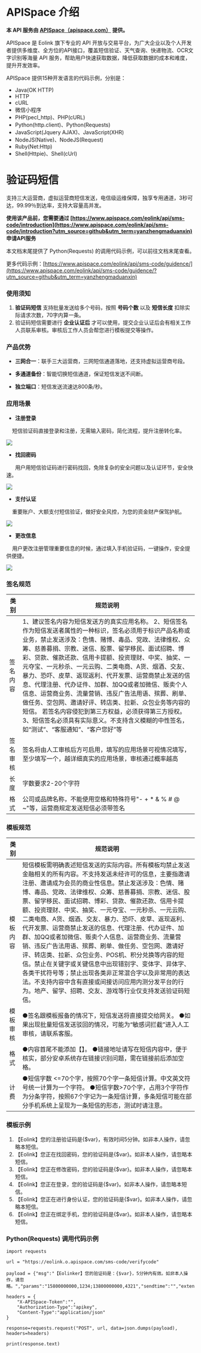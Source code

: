 # APISpace 介绍
**本 API 服务由 [APISpace（apispace.com）](https://www.apispace.com/?utm_source=github&utm_term=yanzhengmaduanxin) 提供。**

APISpace 是 Eolink 旗下专业的 API 开放与交易平台，为广大企业以及个人开发者提供多维度、全方位的API接口，覆盖短信验证、天气查询、快递物流、OCR文字识别等海量 API 服务，帮助用户快速获取数据，降低获取数据的成本和难度，提升开发效率。

APISpace 提供15种开发语言的代码示例，分别是：
- Java(OK HTTP)
- HTTP
- cURL
- 微信小程序
- PHP(pecl_http)、PHP(cURL)
- Python(http.client)、Python(Requests)
- JavaScript(Jquery AJAX)、JavaScript(XHR)
- NodeJS(Native)、NodeJS(Request)
- Ruby(Net:Http)
- Shell(Httpie)、Shell(cUrl)

# 验证码短信
支持三大运营商，虚拟运营商短信发送，电信级运维保障，独享专用通道，3秒可达，99.99％到达率，支持大容量高并发。

**使用该产品前，您需要通过 [https://www.apispace.com/eolink/api/sms-code/introduction](https://www.apispace.com/eolink/api/sms-code/introduction?utm_source=github&utm_term=yanzhengmaduanxin) 申请API服务**

本文档末尾提供了 Python(Requests) 的调用代码示例，可以前往文档末尾查看。

更多代码示例：[https://www.apispace.com/eolink/api/sms-code/guidence/](https://www.apispace.com/eolink/api/sms-code/guidence/?utm_source=github&utm_term=yanzhengmaduanxin)

### 使用须知

1.  **验证码短信** 支持批量发送给多个号码，按照 **号码个数** 以及 **短信长度** 扣除实际请求次数，70字内算一条。
1.  验证码短信需要进行 **企业认证后** 才可以使用，提交企业认证后会有相关工作人员联系审核。审核后工作人员会帮您进行模板提交等操作。

### 产品优势

-   **三网合一**：联手三大运营商，三网短信通道落地，还支持虚拟运营商号段。

<!---->

-   **多通道备份**：智能切换短信通道，保证短信发送不间断。

<!---->

-   **独立端口**：短信发送流速达800条/秒。


### 应用场景

-   **注册登录**

    短信验证码直接登录和注册，无需输入密码，简化流程，提升注册转化率。

![](https://p3-juejin.byteimg.com/tos-cn-i-k3u1fbpfcp/f446577839ff40d694e970aa4c4120db~tplv-k3u1fbpfcp-zoom-1.image)

-   **找回密码**

      用户用短信验证码进行密码找回，免除复杂的安全问题以及认证环节，安全快速。

![](https://p3-juejin.byteimg.com/tos-cn-i-k3u1fbpfcp/134b7a1ac7ec4aa68cc3a0e7c0210e15~tplv-k3u1fbpfcp-zoom-1.image)

-   **支付认证**

    重要账户、大额支付短信验证，做好安全风控，为您的资金财产保驾护航。

![](https://p3-juejin.byteimg.com/tos-cn-i-k3u1fbpfcp/1c4d0ad6709640c4839914af594a2d1a~tplv-k3u1fbpfcp-zoom-1.image)

-   **更改信息**

    用户更改注册管理重要信息的时候，通过填入手机验证码，一键操作，安全提供便捷。

![](https://p3-juejin.byteimg.com/tos-cn-i-k3u1fbpfcp/cb32544ec918437e997e47d4b2233381~tplv-k3u1fbpfcp-zoom-1.image)


### 签名规范

| 类别   | 规范说明                                                                                                                                                                                                                                                                                                                                                                  |
| ---- | --------------------------------------------------------------------------------------------------------------------------------------------------------------------------------------------------------------------------------------------------------------------------------------------------------------------------------------------------------------------- |
| 签名内容 | 1、建议签名内容为短信发送方的真实应用名称。 2、短信签名作为短信发送者属性的一种标识，签名必须用于标识产品名称或业务，禁止发送涉及：色情、赌博、毒品、党政、法律维权、众筹、慈善募捐、宗教、迷信、股票、留学移民、面试招聘、博彩、贷款、催款还款、信用卡提额、投资理财、中奖、抽奖、一元夺宝、一元秒杀、一元云购、二类电商、A货、烟酒、交友、暴力、恐吓、皮草、返现返利、代开发票、运营商禁止发送的信息、代理注册、代办证件、加群、加QQ或者加微信、贩卖个人信息、运营商业务、流量营销、违反广告法用语、殡葬、刷单、做任务、空包网、邀请好评、转店类、拉新、众包业务等内容的短信。 若签名内容侵犯到第三方权益，必须获得第三方授权。 3、短信签名必须具有实际意义。不支持含义模糊的中性签名，如“测试”、“客服通知”、“客户您好”等 |
| 签名审核 | 签名将由人工审核后方可启用，填写的应用场景可视情况填写，至少填写一个，越详细真实的应用场景，审核通过概率越高                                                                                                                                                                                                                                                                                                                |
| 长度   | 字数要求2-20个字符                                                                                                                                                                                                                                                                                                                                                           |
| 格式   | 公司或品牌名称，不能使用空格和特殊符号"- + * & % # @ ~"等，运营商规定发送短信必须带签名                                                                                                                                                                                                                                                                                                                |

  


### 模板规范

| 类别   | 规范说明                                                                                                                                                                                                                                                                                                                                                                                                                             |
| ---- | -------------------------------------------------------------------------------------------------------------------------------------------------------------------------------------------------------------------------------------------------------------------------------------------------------------------------------------------------------------------------------------------------------------------------------- |
| 模板内容 | 短信模板需明确表述短信发送的实际内容。所有模板均禁止发送金融相关的所有内容。不支持发送未经许可的信息，主要指邀请注册、邀请成为会员的商业性信息。禁止发送涉及：色情、赌博、毒品、党政、法律维权、众筹、慈善募捐、宗教、迷信、股票、留学移民、面试招聘、博彩、贷款、催款还款、信用卡提额、投资理财、中奖、抽奖、一元夺宝、一元秒杀、一元云购、二类电商、A货、烟酒、交友、暴力、恐吓、皮草、返现返利、代开发票、运营商禁止发送的信息、代理注册、代办证件、加群、加QQ或者加微信、贩卖个人信息、运营商业务、流量营销、违反广告法用语、殡葬、刷单、做任务、空包网、邀请好评、转店类、拉新、众包业务、POS机、积分兑换等内容的短信。禁止在关键字或关键信息中出现错别字、变体字、异体字、各类干扰符号等；禁止出现各类非正常混合字以及非常用的表达法。不支持内容中含有直接或间接访问应用内测分发平台的行为。地产、留学、招聘、交友、游戏等行业仅支持发送验证码短信。 |
| 模板审核 | ●签名跟模板报备的情况下，短信发送将直接提交给网关。 ●如果出现批量短信发送驳回的情况，可能为“敏感词拦截”进入人工审核，请联系客服。                                                                                                                                                                                                                                                                                                                                                              |
| 格式   | ●内容首尾不能添加【】。 ●链接地址请写在短信内容中，便于核实，部分安卓系统存在链接识别问题，需在链接前后添加空格。                                                                                                                                                                                                                                                                                                                                                                       |
| 计费   | ●短信字数 <=70个字，按照70个字一条短信计算。中文英文符号统一计算为一个字符。 ●短信字数>70个字，占用3个字符作为分条字符，按照67个字记为一条短信计算，多条短信可能在部分手机系统上呈现为一条短信的形态，测试时请注意。                                                                                                                                                                                                                                                                                                               |

### 模板示例

1.  【Eolink】您的注册验证码是{$var}，有效时间5分钟。如非本人操作，请忽略本短信。
1.  【Eolink】您正在找回密码，您的验证码是{$var}。如非本人操作，请忽略本短信。
1.  【Eolink】您正在修改密码，您的验证码是{$var}。如非本人操作，请忽略本短信。
1.  【Eolink】您正在登录，您的验证码是{$var}。如非本人操作，请忽略本短信。
1.  【Eolink】您正在进行身份认证，您的验证码是{$var}。如非本人操作，请忽略本短信。
1.  【Eolink】您正在绑定手机，您的验证码是{$var}。如非本人操作，请忽略本短信。

### Python(Requests) 调用代码示例

```
import requests

url = "https://eolink.o.apispace.com/sms-code/verifycode"

payload = {"msg":"【Eolinker】您的验证码是：{$var}，5分钟内有效。如非本人操作，请忽略。","params":"15800000000,1234;13800000000,4321","sendtime":"","extend":"","uid":""}

headers = {
    "X-APISpace-Token":"",
    "Authorization-Type":"apikey",
    "Content-Type":"application/json"
}

response=requests.request("POST", url, data=json.dumps(payload), headers=headers)

print(response.text)

```
